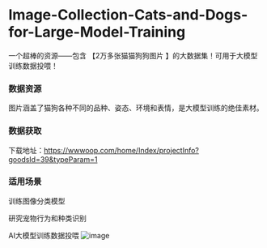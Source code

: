 # Image-Collection-Cats-and-Dogs-for-Large-Model-Training
一个超棒的资源——包含 【2万多张猫猫狗狗图片 】的大数据集！可用于大模型训练数据投喂！
### 数据资源
图片涵盖了猫狗各种不同的品种、姿态、环境和表情，是大模型训练的绝佳素材。

### 数据获取
下载地址：https://wwwoop.com/home/Index/projectInfo?goodsId=39&typeParam=1

### 适用场景

训练图像分类模型

研究宠物行为和种类识别

AI大模型训练数据投喂
![image](https://github.com/user-attachments/assets/a6d2a9d6-356d-45fd-8982-2367c227c1ab)
